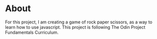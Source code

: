 # About
For this project, I am creating a game of rock paper scissors, as a way to learn how to use javascript.
This project is following The Odin Project Fundamentals Curriculum.
